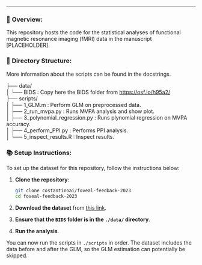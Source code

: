 ---

### 🌟 **Overview**:
This repository hosts the code for the statistical analyses of functional magnetic resonance imaging (fMRI) data in the manuscript [PLACEHOLDER]. 

### 📁 **Directory Structure**:
More information about the scripts can be found in the docstrings.

├── data/  
│ └── BIDS : Copy here the BIDS folder from https://osf.io/h95a2/  
├── scripts/  
│ ├── 1_GLM.m : Perform GLM on preprocessed data.  
│ ├── 2_run_mvpa.py : Runs MVPA analysis and show plot.  
│ ├── 3_polynomial_regression.py : Runs plynomial regression on MVPA accuracy.  
│ ├── 4_perform_PPI.py : Performs PPI analysis.  
│ └── 5_inspect_results.R : Inspect results.   

### **📚 Setup Instructions**:
To set up the dataset for this repository, follow the instructions below:

1. **Clone the repository**:

   ```bash
   git clone costantinoai/foveal-feedback-2023
   cd foveal-feedback-2023
   ```

2. **Download the dataset** from [this link](https://osf.io/h95a2/).
   
3. **Ensure that the `BIDS` folder is in the `./data/` directory**.

4. **Run the analysis**.

You can now run the scripts in `./scripts` in order. The dataset includes the data before and after the GLM, so the GLM estimation can potentially be skipped.







